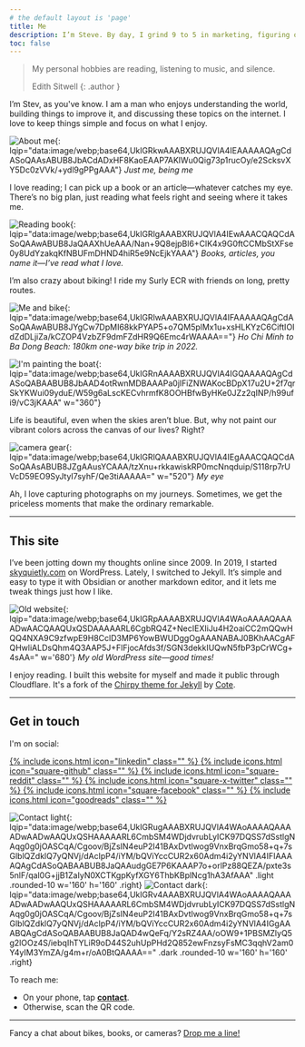 ```yaml
---
# the default layout is 'page'
title: Me
description: I’m Steve. By day, I grind 9 to 5 in marketing, figuring out how to make things work. By night, I dream about start-ups—quiet ideas that keep me going. Outside of that, I keep it simple with stuff I enjoy.
toc: false
---
```


> My personal hobbies are reading, listening to music, and silence.
>
>Edith Sitwell
{: .author }

I’m Stev, as you've know. I am a man who enjoys understanding the world, building things to improve it, and discussing these topics on the internet. I love to keep things simple and focus on what I enjoy.

![About me](/assets/img/site/about-me.webp){: lqip="data:image/webp;base64,UklGRkwAAABXRUJQVlA4IEAAAAAQAgCdASoQAAsABUB8JbACdADxHF8KaoEAAP7AKlWu0Qig73p1rucOy/e2ScksvXY5Dc0zVVk/+ydl9gPPgAAA"} _Just me, being me_

I love reading; I can pick up a book or an article—whatever catches my eye. There’s no big plan, just reading what feels right and seeing where it takes me.

![Reading book](/assets/img/site/reading-book.webp){: lqip="data:image/webp;base64,UklGRlgAAABXRUJQVlA4IEwAAACQAQCdASoQAAwABUB8JaQAAXhUeAAA/Nan+9Q8ejpBl6+ClK4x9G0ftCCMbStXFse0y8UdYzakqKfNBUFmDHND4hiR5e9NcEjkYAAA"} _Books, articles, you name it—I’ve read what I love._

I’m also crazy about biking! I ride my Surly ECR with friends on long, pretty routes.

![Me and bike](/assets/img/site/me-and-bike.webp){: lqip="data:image/webp;base64,UklGRlwAAABXRUJQVlA4IFAAAAAQAgCdASoQAAwABUB8JYgCw7DpMI68kkPYAP5+o7QM5plMx1u+xsHLKYzC6CiftIOIdZdDLjiZa/kCZOP4VzbZF9dmFZdHR9Q6Emc4rWAAAA=="} _Ho Chi Minh to Ba Dong Beach: 180km one-way bike trip in 2022._

![I'm painting the boat](/assets/img/post/paint-me.webp "paint the boat"){: lqip="data:image/webp;base64,UklGRnAAAABXRUJQVlA4IGQAAAAQAgCdASoQABAABUB8JbAAD4otRwnMDBAAAPa0jlFiZNWAKocBDpX17u2U+2f7qrSkYKWui09yduE/W59g6aLscKECvhrmfK8OOHBfwByHKe0JZz2qINP/h99ufi9/vC3jKAAA" w="360"}

Life is beautiful, even when the skies aren’t blue. But, why not paint our vibrant colors across the canvas of our lives? Right?

![camera gear](/assets/img/post/camera-gear-me.webp "My gear"){: lqip="data:image/webp;base64,UklGRlQAAABXRUJQVlA4IEgAAACQAQCdASoQAAsABUB8JZgAAusYCAAA/tzXnu+rkkawiskRP0mcNnqduip/S118rp7rUVcD59EO9SyJtyI7syhF/Qe3tiAAAAA=" w="520"} _My eye_

Ah, I love capturing photographs on my journeys. Sometimes, we get the priceless moments that make the ordinary remarkable.

---

## This site

I’ve been jotting down my thoughts online since 2009. In 2019, I started [skyquietly.com](https://skyquietly.com) on WordPress. Lately, I switched to Jekyll. It’s simple and easy to type it with Obsidian or another markdown editor, and it lets me tweak things just how I like.

![Old website](/assets/img/site/old-website.webp){: lqip="data:image/webp;base64,UklGRpAAAABXRUJQVlA4WAoAAAAQAAAADwAACQAAQUxQSDAAAAARL6CgbRQ4Z+NecIEXIiJu4H2oaiCC2mQQwHQQ4NXA9C9zfwpE9H8CclD3MP6YowBWUDggOgAAANABAJ0BKhAACgAFQHwliALDsQhm4Q3AAP5J+FlFjocAfds3f/SGN3dekkIUQwN5fbP3pCrWCg+4sAA=" w='680'} _My old WordPress site—good times!_

I enjoy reading. I built this website for myself and made it public through Cloudflare. It's a fork of the [Chirpy theme for Jekyll](https://github.com/cotes2020/jekyll-theme-chirpy) by [Cote](https://cotes.page).

---

## Get in touch

I'm on social:
<div class="footer-social" style="justify-content: left">
	<a href="https://www.linkedin.com/in/steve-hoang-asia" aria-label="linkedin" target="_blank" rel="noopener noreferrer" style="border: none;">
		{% include icons.html icon="linkedin" class="" %}
	</a>
	<a href="https://github.com/lotusk08" aria-label="github" target="_blank" rel="noopener noreferrer" style="border: none;">
		{% include icons.html icon="square-github" class="" %}
	</a>
	<a href="https://www.reddit.com/user/lotusk08" aria-label="reddit" target="_blank" rel="noopener noreferrer" style="border: none;">
		{% include icons.html icon="square-reddit" class="" %}
	</a>
	<a href="https://www.x.com/lotusk08" aria-label="x" target="_blank" rel="noopener noreferrer" style="border: none;">
		{% include icons.html icon="square-x-twitter" class="" %}
	</a>
	<a href="https://www.facebook.com/stevehoangdotcom" aria-label="facebook" target="_blank" rel="noopener noreferrer" style="border: none;">
		{% include icons.html icon="square-facebook" class="" %}
	</a>
	<a href="https://www.goodreads.com/user/show/177600901-steve-hoang" aria-label="facebook" target="_blank" rel="noopener noreferrer" style="border: none;">
		{% include icons.html icon="goodreads" class="" %}
	</a>
</div>

![Contact light](/assets/img/site/contact-light.webp){: lqip="data:image/webp;base64,UklGRugAAABXRUJQVlA4WAoAAAAQAAAADwAADwAAQUxQSHAAAAARL6CmbSM4WDjdvrubLyICK97DQSS7dSstlgNAqg0g0jOASCqA/Cgoov/BjZsIN4euP2I41BAxDvtlwog9VnxBrqGmo58+q+7sGlblQZdklQ7yQNVj/dAclpP4/iYM/bQViYccCUR2x60Adm4i2yYNVlA4IFIAAAAQAgCdASoQABAABUB8JaQAAudgGE7P6KAAAP7o+orlPz88QEZA/pxte3s5nlF/qal0G+jjB1ZaIyN0XCTKgpKyfXGY6ThbKBplNcg1hA3AfAAA" .light .rounded-10 w='160' h='160' .right} ![Contact dark](/assets/img/site/contact-dark.webp){: lqip="data:image/webp;base64,UklGRv4AAABXRUJQVlA4WAoAAAAQAAAADwAADwAAQUxQSHAAAAARL6CmbSM4WDjdvrubLyICK97DQSS7dSstlgNAqg0g0jOASCqA/Cgoov/BjZsIN4euP2I41BAxDvtlwog9VnxBrqGmo58+q+7sGlblQZdklQ7yQNVj/dAclpP4/iYM/bQViYccCUR2x60Adm4i2yYNVlA4IGgAAABQAgCdASoQABAABUB8JaQAD4wQeFq/Y2sRZ4AA/oOW9+1PBSMZlyQ5g2lOOz4S/iebqIhTYLiR9oD44S2uhUpPHd2Q852ewFnzsyFsMC3qqhV2am0Y4yIM3YmZA/g4m+r/oA0BtQAAAA==" .dark .rounded-10 w='160' h='160' .right}

To reach me:
- On your phone, tap [**contact**](/assets/contact.vcf).
- Otherwise, scan the QR code.

---

Fancy a chat about bikes, books, or cameras? <a href="javascript:location.href = 'mailto:' + ['hi','stevehoang.com'].join('@')">Drop me a line!</a>
